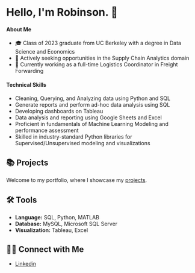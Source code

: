 # Hello, I'm Robinson. 👋

#### About Me
- 🎓 Class of 2023 graduate from UC Berkeley with a degree in Data Science and Economics
- 💼 Actively seeking opportunities in the Supply Chain Analytics domain
- 🚛 Currently working as a full-time Logistics Coordinator in Freight Forwarding
 
#### Technical Skills
- Cleaning, Querying, and Analyzing data using Python and SQL
- Generate reports and perform ad-hoc data analysis using SQL
- Developing dashboards on Tableau
- Data analysis and reporting using Google Sheets and Excel
- Proficient in fundamentals of Machine Learning Modeling and performance assessment
- Skilled in industry-standard Python libraries for Supervised/Unsupervised modeling and visualizations

## 📚 Projects

Welcome to my portfolio, where I showcase my [projects](https://github.com/RobinsonKao/Portfolio).

## 🛠️ Tools

- **Language:** SQL, Python, MATLAB
- **Database:** MySQL, Microsoft SQL Server
- **Visualization:** Tableau, Excel

## 👋🏻 Connect with Me

- [Linkedin](https://www.linkedin.com/in/Robinson-Kao)

